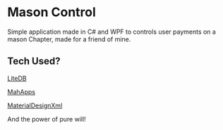 # Mason Control

Simple application made in C# and WPF to controls user payments on a mason Chapter, made for a friend of mine.

## Tech Used?
[LiteDB](http://www.litedb.org/)

[MahApps](https://mahapps.com/)

[MaterialDesignXml](http://materialdesigninxaml.net/)

And the power of pure will!
